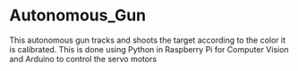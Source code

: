 # Autonomous_Gun
This autonomous gun tracks and shoots the target according to the color it is calibrated. This is done using Python in Raspberry Pi for Computer Vision and Arduino to control the servo motors

